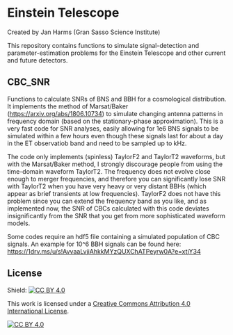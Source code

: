# Einstein Telescope
Created by Jan Harms (Gran Sasso Science Institute)

This repository contains functions to simulate signal-detection and parameter-estimation problems for the Einstein Telescope and other current and future detectors.

## CBC_SNR
Functions to calculate SNRs of BNS and BBH for a cosmological distribution. It implements the method of Marsat/Baker (https://arxiv.org/abs/1806.10734) to simulate changing antenna patterns in frequency domain (based on the stationary-phase approximation). This is a very fast code for SNR analyses, easily allowing for 1e6 BNS signals to be simulated within a few hours even though these signals last for about a day in the ET observatiob band and need to be sampled up to kHz.

The code only implements (spinless) TaylorF2 and TaylorT2 waveforms, but with the Marsat/Baker method, I strongly discourage people from using the time-domain waveform TaylorT2. The frequency does not evolve close enough to merger frequencies, and therefore you can significantly lose SNR with TaylorT2 when you have very heavy or very distant BBHs (which appear as brief transients at low frequencies). TaylorF2 does not have this problem since you can extend the frequency band as you like, and as implemented now, the SNR of CBCs calculated with this code deviates insignificantly from the SNR that you get from more sophisticated waveform models. 

Some codes require an hdf5 file containing a simulated population of CBC signals. An example for 10^6 BBH signals can be found here: https://1drv.ms/u/s!AvvaaLvjiAhkkMYzQUXChATPeyrw0A?e=xtjY34

## License
Shield: [![CC BY 4.0][cc-by-shield]][cc-by]

This work is licensed under a [Creative Commons Attribution 4.0 International License][cc-by].

[![CC BY 4.0][cc-by-image]][cc-by]

[cc-by]: http://creativecommons.org/licenses/by/4.0/
[cc-by-image]: https://i.creativecommons.org/l/by/4.0/88x31.png
[cc-by-shield]: https://img.shields.io/badge/License-CC%20BY%204.0-lightgrey.svg
